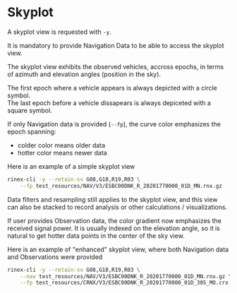 Skyplot
=======

A skyplot view is requested with `-y`.  

It is mandatory to provide Navigation Data to be able to access
the skyplot view.

The skyplot view exhibits the observed vehicles, accross epochs,
in terms of azimuth and elevation angles (position in the sky).

The first epoch where a vehicle appears is always depicted with a circle symbol.  
The last epoch before a vehicle dissapears is always depiceted with a square symbol.

If only Navigation data is provided (`--fp`), 
the curve color emphasizes the epoch spanning:

- colder color means older data
- hotter color means newer data

Here is an example of a simple skyplot view

```bash
rinex-cli -y --retain-sv G08,G18,R19,R03 \
    --fp test_resources/NAV/V3/ESBC00DNK_R_20201770000_01D_MN.rnx.gz
```

Data filters and resampling still applies to the skyplot view, 
and this view can also be stacked to record analysis or other calculations / visualizations.

If user provides Observation data, the color gradient now emphasizes
the received signal power. It is usually indexed on the elevation angle, 
so it is natural to get hotter data points in the center of the sky view.

Here is an example of "enhanced" skyplot view,
where both Navigation data and Observations were provided 

```bash
rinex-cli -y --retain-sv G08,G18,R19,R03 \
    --nav test_resources/NAV/V3/ESBC00DNK_R_20201770000_01D_MN.rnx.gz \
    --fp test_resources/CRNX/V3/ESBC00DNK_R_20201770000_01D_30S_MO.crx.gz
```

